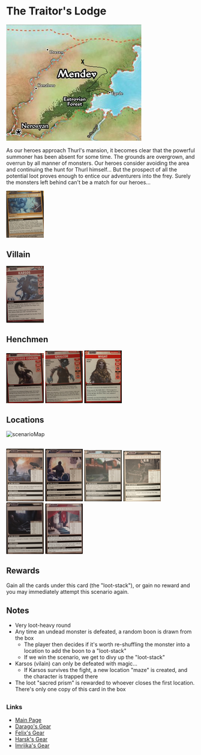 # The Traitor's Lodge

![BigMap](../maps/IntoTheWorldwound3.png)

As our heroes approach Thurl's mansion, it becomes clear that the powerful summoner has been absent for some time.
The grounds are overgrown, and overrun by all manner of monsters. Our heroes consider avoiding the area and continuing the hunt for Thurl himself...
But the prospect of all the potential loot proves enough to entice our adventurers into the frey. Surely the monsters left behind can't be a match for our heroes...

<img src="https://github.com/barry4356/PACG_Cards/blob/main/WoTR/Scenarios/TheTraitorsLodge.png" alt="ScenarioFront" width="100"/>



## Villain
<img src="https://github.com/barry4356/PACG_Cards/blob/main/WoTR/Villains/Karsos.png" alt="Karsos" width="100"/>

## Henchmen
<img src="https://github.com/barry4356/PACG_Cards/blob/main/WoTR/Henchmen/UnfetteredEidolon.png" alt="Henchmen" width="100"/> <img src="https://github.com/barry4356/PACG_Cards/blob/main/WoTR/Henchmen/Ghalcor.png" alt="Henchmen" width="100"/> <img src="https://github.com/barry4356/PACG_Cards/blob/main/WoTR/Henchmen/Wight.png" alt="Henchmen" width="100"/>
 
## Locations

![scenarioMap](maps/TheTraitorsLodge.jpg)

##

<img src="https://github.com/barry4356/PACG_Cards/blob/main/WoTR/Locations/Cemetery.png" alt="Location" width="100"/> <img src="https://github.com/barry4356/PACG_Cards/blob/main/WoTR/Locations/Laboratory.png" alt="Location" width="100"/> <img src="https://github.com/barry4356/PACG_Cards/blob/main/WoTR/Locations/ManorHouse.png" alt="Location" width="100"/> <img src="https://github.com/barry4356/PACG_Cards/blob/main/WoTR/Locations/TortureChamber.png" alt="Location" width="100"/> <img src="https://github.com/barry4356/PACG_Cards/blob/main/WoTR/Locations/Cell.png" alt="Location" width="100"/> <img src="https://github.com/barry4356/PACG_Cards/blob/main/WoTR/Locations/GreatHall.png" alt="Location" width="100"/>

## Rewards

Gain all the cards under this card (the "loot-stack"), or gain no reward and you may immediately attempt this scenario again.

## Notes
- Very loot-heavy round
- Any time an undead monster is defeated, a random boon is drawn from the box
  - The player then decides if it's worth re-shuffling the monster into a location to add the boon to a "loot-stack"
  - If we win the scenario, we get to divy up the "loot-stack"
- Karsos (vilain) can only be defeated with magic...
  - If Karsos survives the fight, a new location "maze" is created, and the character is trapped there
- The loot "sacred prism" is rewarded to whoever closes the first location. There's only one copy of this card in the box

##
### Links
- [Main Page](main.md#wrath-of-the-righteous)
- [Darago's Gear](../c1/darago_equipment.md#daragos-equipment)
- [Felix's Gear](../c1/felix_equipment.md#felixs-equipment)
- [Harsk's Gear](../c1/harsk_equipment.md#harsks-equipment)
- [Imrijka's Gear](../c1/Imrijka_equipment.md#imrijkas-equipment)
